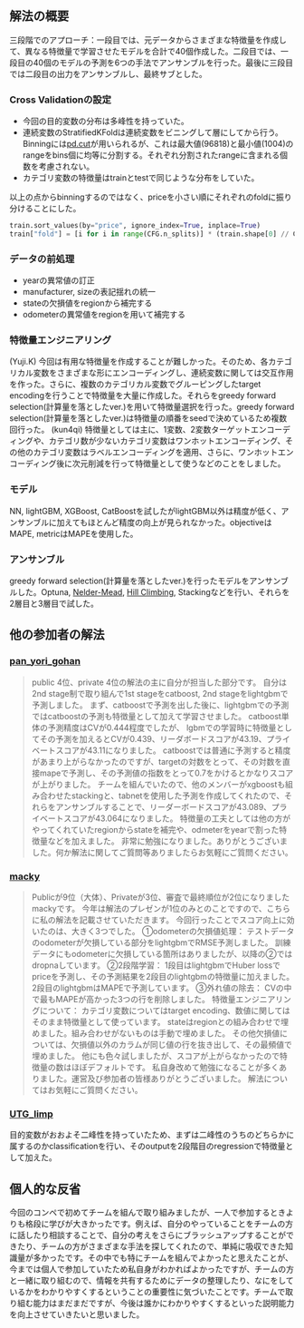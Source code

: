 ## 解法の概要
三段階でのアプローチ：一段目では、元データからさまざまな特徴量を作成して、異なる特徴量で学習させたモデルを合計で40個作成した。二段目では、一段目の40個のモデルの予測を6つの手法でアンサンブルを行った。最後に三段目では二段目の出力をアンサンブルし、最終サブとした。

### Cross Validationの設定
* 今回の目的変数の分布は多峰性を持っていた。
* 連続変数のStratifiedKFoldは連続変数をビニングして層にしてから行う。Binningには[pd.cut](https://pandas.pydata.org/docs/reference/api/pandas.cut.html)が用いられるが、これは最大値(96818)と最小値(1004)のrangeをbins個に均等に分割する。それぞれ分割されたrangeに含まれる個数を考慮されない。
* カテゴリ変数の特徴量はtrainとtestで同じような分布をしていた。
  
以上の点からbinningするのではなく、priceを小さい順にそれぞれのfoldに振り分けることにした。

```python
train.sort_values(by="price", ignore_index=True, inplace=True)
train["fold"] = [i for i in range(CFG.n_splits)] * (train.shape[0] // CFG.n_splits) + [i for i in range(train.shape[0] % CFG.n_splits)]
```

### データの前処理
* yearの異常値の訂正
* manufacturer, sizeの表記揺れの統一
* stateの欠損値をregionから補完する
* odometerの異常値をregionを用いて補完する

### 特徴量エンジニアリング
(Yuji.K) 今回は有用な特徴量を作成することが難しかった。そのため、各カテゴリカル変数をさまざまな形にエンコーディングし、連続変数に関しては交互作用を作った。さらに、複数のカテゴリカル変数でグルーピングしたtarget encodingを行うことで特徴量を大量に作成した。それらをgreedy forward selection(計算量を落としたver.)を用いて特徴量選択を行った。greedy forward selection(計算量を落としたver.)は特徴量の順番をseedで決めているため複数回行った。
(kun4qi) 特徴量としては主に、1変数、2変数ターゲットエンコーディングや、カテゴリ数が少ないカテゴリ変数はワンホットエンコーディング、その他のカテゴリ変数はラベルエンコーディングを適用、さらに、ワンホットエンコーディング後に次元削減を行って特徴量として使うなどのことをしました。


### モデル
NN, lightGBM, XGBoost, CatBoostを試したがlightGBM以外は精度が低く、アンサンブルに加えてもほとんど精度の向上が見られなかった。objectiveはMAPE, metricはMAPEを使用した。

### アンサンブル
greedy forward selection(計算量を落としたver.)を行ったモデルをアンサンブルした。Optuna, [Nelder-Mead](https://docs.scipy.org/doc/scipy/reference/optimize.minimize-neldermead.html), [Hill Climbing](https://www.kaggle.com/competitions/feedback-prize-english-language-learning/discussion/369609), Stackingなどを行い、それらを2層目と3層目で試した。

## 他の参加者の解法
### [pan_yori_gohan](https://signate.jp/users/30823)  
>public 4位、private 4位の解法の主に自分が担当した部分です。
自分は2nd stage制で取り組んで1st stageをcatboost, 2nd stageをlightgbmで予測しました。
まず、catboostで予測を出した後に、lightgbmでの予測ではcatboostの予測も特徴量として加えて学習させました。
catboost単体の予測精度はCVが0.444程度でしたが、
lgbmでの学習時に特徴量としてその予測を加えるとCVが0.439、リーダボードスコアが43.19、プライベートスコアが43.11になりました。
catboostでは普通に予測すると精度があまり上がらなかったのですが、targetの対数をとって、その対数を直接mapeで予測し、その予測値の指数をとって0.7をかけるとかなりスコアが上がりました。
チームを組んでいたので、他のメンバーがxgboostも組み合わせたstackingと、tabnetを使用した予測を作成してくれたので、それらをアンサンブルすることで、リーダーボードスコアが43.089、プライベートスコアが43.064になりました。
特徴量の工夫としては他の方がやってくれていたregionからstateを補完や、odmeterをyearで割った特徴量などを加えました。
非常に勉強になりました。ありがとうございました。何か解法に関してご質問等ありましたらお気軽にご質問ください。


### [macky](https://signate.jp/users/55058)
>Publicが9位（大体）、Privateが3位、審査で最終順位が2位になりましたmackyです。
今年は解法のプレゼンが1位のみとのことですので、こちらに私の解法を記載させていただきます。
今回行ったことでスコア向上に効いたのは、大きく3つでした。
①odometerの欠損値処理：
テストデータのodometerが欠損している部分をlightgbmでRMSE予測しました。
訓練データにもodometerに欠損している箇所はありましたが、以降の②ではdropnaしています。
②2段階学習：
1段目はlightgbmでHuber lossでpriceを予測し、その予測結果を2段目のlightgbmの特徴量に加えました。
2段目のlightgbmはMAPEで予測しています。
③外れ値の除去：
CVの中で最もMAPEが高かった3つの行を削除しました。
特徴量エンジニアリングについて：
カテゴリ変数についてはtarget encoding、数値に関してはそのまま特徴量として使っています。
stateはregionとの組み合わせで埋めました。組み合わせがないものは手動で埋めました。
その他欠損値については、欠損値以外のカラムが同じ値の行を抜き出して、その最頻値で埋めました。
他にも色々試しましたが、スコアが上がらなかったので特徴量の数はほぼデフォルトです。
私自身改めて勉強になることが多くありました。運営及び参加者の皆様ありがとうございました。
解法についてはお気軽にご質問ください。

### [UTG_limp](https://signate.jp/users/82270)
目的変数がおおよそ二峰性を持っていたため、まずは二峰性のうちのどちらかに属するのかclassificationを行い、そのoutputを2段階目のregressionで特徴量として加えた。

## 個人的な反省
今回のコンペで初めてチームを組んで取り組みましたが、一人で参加するときよりも格段に学びが大きかったです。例えば、自分のやっていることをチームの方に話したり相談することで、自分の考えをさらにブラッシュアップすることができたり、チームの方がさまざまな手法を探してくれたので、単純に吸収できた知識量が多かったです。その中でも特にチームを組んでよかったと思えたことが、今までは個人で参加していたため私自身がわかればよかったですが、チームの方と一緒に取り組むので、情報を共有するためにデータの整理したり、なにをしているかをわかりやすくするということの重要性に気づいたことです。チームで取り組む能力はまだまだですが、今後は誰かにわかりやすくするといった説明能力を向上させていきたいと思いました。
